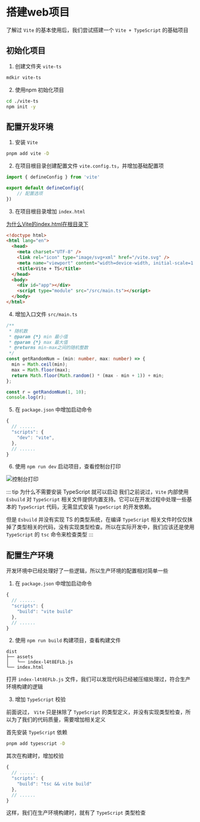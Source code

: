 # 搭建web项目

了解过 `Vite` 的基本使用后，我们尝试搭建一个 `Vite + TypeScript` 的基础项目

## 初始化项目

1. 创建文件夹 `vite-ts`

```bash
mdkir vite-ts
```

2. 使用npm 初始化项目

```bash
cd ./vite-ts
npm init -y
```

## 配置开发环境

1. 安装 `Vite`

```bash
pnpm add vite -D
```

2. 在项目根目录创建配置文件 `vite.config.ts`，并增加基础配置项

```ts
import { defineConfig } from 'vite'

export default defineConfig({
    // 配置选项
})
```

3. 在项目根目录增加 `index.html` 

[为什么Vite的index.html在根目录下](https://cn.vitejs.dev/guide/#index-html-and-project-root)

```html
<!doctype html>
<html lang="en">
  <head>
    <meta charset="UTF-8" />
    <link rel="icon" type="image/svg+xml" href="/vite.svg" />
    <meta name="viewport" content="width=device-width, initial-scale=1.0" />
    <title>Vite + TS</title>
  </head>
  <body>
    <div id="app"></div>
    <script type="module" src="/src/main.ts"></script>
  </body>
</html>
```

4. 增加入口文件 `src/main.ts`
```ts
/**
 * 随机数
 * @param {*} min 最小值
 * @param {*} max 最大值
 * @returns min-max之间的随机整数
 */
const getRandomNum = (min: number, max: number) => {
  min = Math.ceil(min);
  max = Math.floor(max);
  return Math.floor(Math.random() * (max - min + 1)) + min;
};

const r = getRandomNum(1, 10);
console.log(r);
```

5. 在 `package.json` 中增加启动命令

``` js
{
  // ......
  "scripts": {
    "dev": "vite",
  },
  // ......
}
```

6. 使用 `npm run dev` 启动项目，查看控制台打印

![控制台打印](@assets/vite/baseLog.png)

::: tip 为什么不需要安装 TypeScript 就可以启动
我们之前说过，`Vite` 内部使用 `Esbuild` 对 `TypeScript` 相关文件提供内置支持。它可以在开发过程中处理一些基本的 `TypeScript` 代码，无需显式安装 `TypeScript` 的开发依赖。

但是 `Esbuild` 并没有实现 TS 的类型系统，在编译 `TypeScript` 相关文件时仅仅抹掉了类型相关的代码，没有实现类型检查。所以在实际开发中，我们应该还是使用 `TypeScript` 的 `tsc` 命令来检查类型
:::

## 配置生产环境

开发环境中已经处理好了一些逻辑，所以生产环境的配置相对简单一些

1. 在 `package.json` 中增加启动命令

``` js
{
  // ......
  "scripts": {
    "build": "vite build"
  },
  // ......
}
```

2. 使用 `npm run build` 构建项目，查看构建文件

```
dist
├── assets
│   └── index-l4t8EFLb.js
└── index.html
```

打开 `index-l4t8EFLb.js` 文件，我们可以发现代码已经被压缩处理过，符合生产环境构建的逻辑

3. 增加 `TypeScript` 校验

前面说过， `Vite` 只是抹除了 `TypeScript` 的类型定义，并没有实现类型检查，所以为了我们的代码质量，需要增加相关定义

首先安装 `TypeScript` 依赖

```bash
pnpm add typescript -D
```

其次在构建时，增加校验

``` js
{
  // ......
  "scripts": {
    "build": "tsc && vite build"
  },
  // ......
}
``` 

这样，我们在生产环境构建时，就有了 `TypeScript` 类型检查